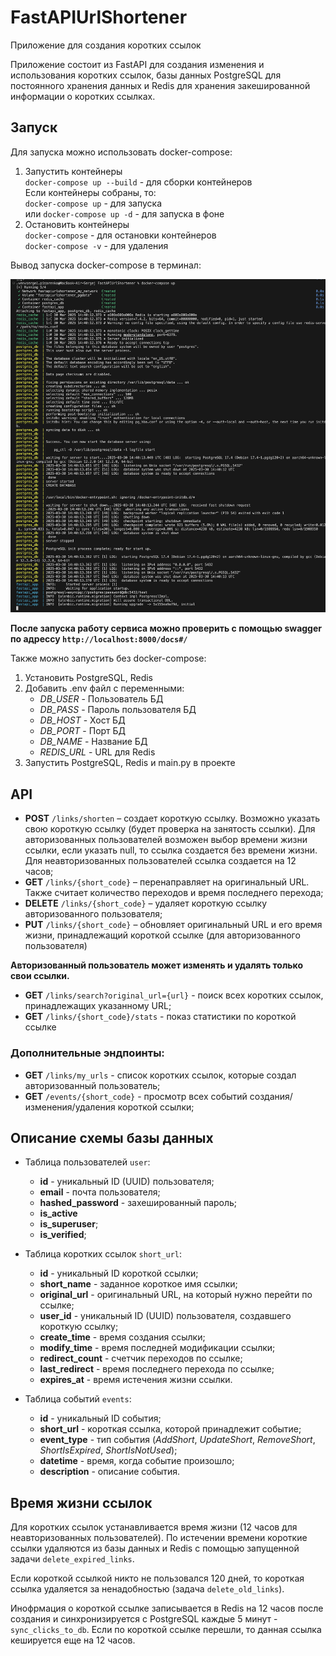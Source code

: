 # FastAPIUrlShortener

Приложение для создания коротких ссылок

Приложение состоит из FastAPI для создания изменения и использования коротких ссылок, базы данных PostgreSQL для постоянного хранения данных и Redis для хранения закешированной информации о коротких ссылках.

## Запуск
Для запуска можно использовать docker-compose:
1. Запустить контейнеры  
`docker-compose up --build` - для сборки контейнеров  
Если контейнеры собраны, то:  
`docker-compose up` - для запуска  
или `docker-compose up -d` - для запуска в фоне
2. Остановить контейнеры  
`docker-compose` - для остановки контейнеров  
`docker-compose -v` - для удаления

Вывод запуска docker-compose в терминал:

![Вывод запуска docker-compose в терминал](./images/docker-compose.png)

**После запуска работу сервиса можно проверить с помощью swagger по адрессу `http://localhost:8000/docs#/`**

Также можно запустить без docker-compose:
1. Установить PostgreSQL, Redis
2. Добавить .env файл с переменными:
    - *DB_USER* - Пользователь БД
    - *DB_PASS* - Пароль пользователя БД
    - *DB_HOST* - Хост БД
    - *DB_PORT* - Порт БД
    - *DB_NAME* - Название БД
    - *REDIS_URL* - URL для Redis
3. Запустить PostgreSQL, Redis и main.py в проекте

## API
- **POST** `/links/shorten` – создает короткую ссылку. Возможно указать свою короткую ссылку (будет проверка на занятость ссылки). Для авторизованных пользователей возможен выбор времени жизни ссылки, если указать null, то ссылка создается без времени жизни. Для неавторизованных пользователей ссылка создается на 12 часов;
- **GET** `/links/{short_code}` – перенаправляет на оригинальный URL. Также считает количество переходов и время последнего перехода;
- **DELETE** `/links/{short_code}` – удаляет короткую ссылку авторизованного пользователя;
- **PUT** `/links/{short_code}` – обновляет оригинальный URL и его время жизни, принадлежащий короткой ссылке (для авторизованного пользователя)

**Авторизованный пользователь может изменять и удалять только свои ссылки.**

- **GET** `/links/search?original_url={url}` - поиск всех коротких ссылок, принадлежащих указанному URL;
- **GET** `/links/{short_code}/stats` - показ статистики по короткой ссылке

### Дополнительные эндпоинты:
- **GET** `/links/my_urls` - список коротких ссылок, которые создал авторизованный пользователь;
- **GET** `/events/{short_code}` - просмотр всех событий создания/изменения/удаления короткой ссылки;

## Описание схемы базы данных

* Таблица пользователей `user`:
  - **id** - уникальный ID (UUID) пользователя;
  - **email** - почта пользователя;
  - **hashed_password** - захешированный пароль;
  - **is_active**
  - **is_superuser**;
  - **is_verified**;

* Таблица коротких ссылок `short_url`:
  - **id** - уникальный ID короткой ссылки;
  - **short_name** - заданное короткое имя ссылки;
  - **original_url** - оригинальный URL, на который нужно перейти по ссылке;
  - **user_id** - уникальный ID (UUID) пользователя, создавшего короткую ссылку;
  - **create_time** - время создания ссылки;
  - **modify_time** - время последней модификации ссылки;
  - **redirect_count** - счетчик переходов по ссылке;
  - **last_redirect** - время последнего перехода по ссылке;
  - **expires_at** - время истечения жизни ссылки.

* Таблица событий `events`:
  - **id** - уникальный ID события;
  - **short_url** - короткая ссылка, которой принадлежит событие;
  - **event_type** - тип события (*AddShort*, *UpdateShort*, *RemoveShort*, *ShortIsExpired*, *ShortIsNotUsed*);
  - **datetime** - время, когда событие произошло;
  - **description** - описание события.

## Время жизни ссылок

Для коротких ссылок устанавливается время жизни (12 часов для неавторизованных пользователей). По истечении времени короткие ссылки удаляются из базы данных и Redis с помощью запущенной задачи `delete_expired_links`.

Если короткой ссылкой никто не пользовался 120 дней, то короткая ссылка удаляется за ненадобностью (задача `delete_old_links`).

Инофрмация о короткой ссылке записывается в Redis на 12 часов после создания и синхронизируется с PostgreSQL каждые 5 минут - `sync_clicks_to_db`. Если по короткой ссылке перешли, то данная ссылка кешируется еще на 12 часов.